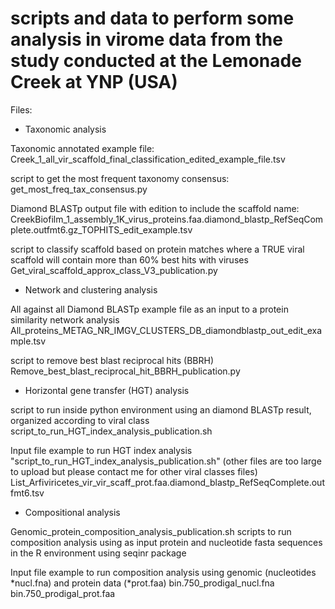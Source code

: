 # scripts and data to perform some analysis in virome data from the study conducted at the Lemonade Creek at YNP (USA)

Files:

- Taxonomic analysis
  
Taxonomic annotated example file: Creek_1_all_vir_scaffold_final_classification_edited_example_file.tsv

script to get the most frequent taxonomy consensus: get_most_freq_tax_consensus.py

Diamond BLASTp output file with edition to include the scaffold name: CreekBiofilm_1_assembly_1K_virus_proteins.faa.diamond_blastp_RefSeqComplete.outfmt6.gz_TOPHITS_edit_example.tsv

script to classify scaffold based on protein matches where a TRUE viral scaffold will contain more than 60% best hits with viruses
Get_viral_scaffold_approx_class_V3_publication.py

- Network and clustering analysis
  
All against all Diamond BLASTp example file as an input to a protein similarity network analysis
All_proteins_METAG_NR_IMGV_CLUSTERS_DB_diamondblastp_out_edit_example.tsv

script to remove best blast reciprocal hits (BBRH)
Remove_best_blast_reciprocal_hit_BBRH_publication.py

- Horizontal gene transfer (HGT) analysis
  
script to run inside python environment using an diamond BLASTp result, organized according to viral class
script_to_run_HGT_index_analysis_publication.sh

Input file example to run HGT index analysis "script_to_run_HGT_index_analysis_publication.sh" (other files are too large to upload but please contact me for other viral classes files)
List_Arfiviricetes_vir_vir_scaff_prot.faa.diamond_blastp_RefSeqComplete.outfmt6.tsv

- Compositional analysis
  
Genomic_protein_composition_analysis_publication.sh
scripts to run composition analysis using as input protein and nucleotide fasta sequences in the R environment using seqinr package

Input file example to run composition analysis using genomic (nucleotides *nucl.fna) and protein data (*prot.faa)
bin.750_prodigal_nucl.fna
bin.750_prodigal_prot.faa





